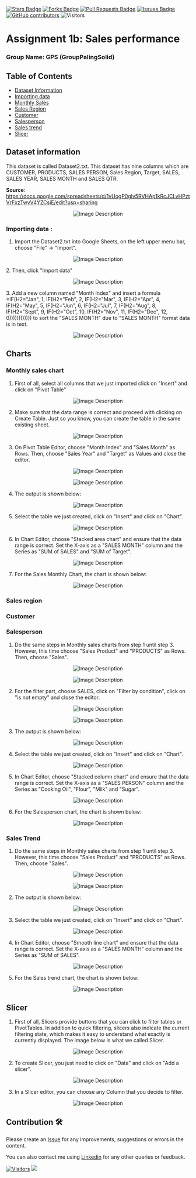 <a href="https://github.com/drshahizan/BDM/stargazers"><img src="https://img.shields.io/github/stars/drshahizan/BDM" alt="Stars Badge"/></a>
<a href="https://github.com/drshahizan/BDM/network/members"><img src="https://img.shields.io/github/forks/drshahizan/BDM" alt="Forks Badge"/></a>
<a href="https://github.com/drshahizan/BDM/pulls"><img src="https://img.shields.io/github/issues-pr/drshahizan/BDM" alt="Pull Requests Badge"/></a>
<a href="https://github.com/drshahizan/BDM"><img src="https://img.shields.io/github/issues/drshahizan/BDM" alt="Issues Badge"/></a>
<a href="https://github.com/drshahizan/BDM/graphs/contributors"><img alt="GitHub contributors" src="https://img.shields.io/github/contributors/drshahizan/BDM?color=2b9348"></a>
![Visitors](https://api.visitorbadge.io/api/visitors?path=https%3A%2F%2Fgithub.com%2Fdrshahizan%2BDM&labelColor=%23d9e3f0&countColor=%23697689&style=flat)

# Assignment 1b: Sales performance

### Group Name: GPS (GroupPalingSolid)

## Table of Contents
+ [Dataset Information](#dataset_info)
+ [Importing data](#import_data)
+ [Monthly Sales](#monthly_sales)
+ [Sales Region](#sales_region)
+ [Customer](#customer)
+ [Salesperson](#salesperson)
+ [Sales trend](#sales_trend)
+ [Slicer](#slicer)

## Dataset information <a name = "dataset_info"></a>
This dataset is called Dataset2.txt. This dataset has nine columns which are CUSTOMER, PRODUCTS, SALES PERSON, Sales Region, Target, SALES, SALES YEAR, SALES MONTH	and SALES QTR.

**Source**: https://docs.google.com/spreadsheets/d/1vUogP0glv5RVHAp1kRcJCLvHPztVrFxzTwvV4YZCsiE/edit?usp=sharing

<p align="center">
  <img src="images/0.png" alt="Image Description">
</p> 

### Importing data : <a name = "import_data"></a>
 1. Import the Dataset2.txt into Google Sheets, on the left upper menu bar, choose "File" -> "Import".
<p align="center">
  <img src="images/1.png" alt="Image Description">
</p> 
2. Then, click "Import data"
<p align="center">
  <img src="images/2.png" alt="Image Description">
</p>
3. Add a new column named "Month Index" and insert a formula =IF(H2="Jan", 1, IF(H2="Feb", 2, IF(H2="Mar", 3, IF(H2="Apr", 4, IF(H2="May", 5, IF(H2="Jun", 6, IF(H2="Jul", 7, IF(H2="Aug", 8, IF(H2="Sept", 9, IF(H2="Oct", 10, IF(H2="Nov", 11, IF(H2="Dec", 12, 0)))))))))))) to sort the "SALES MONTH" due to "SALES MONTH" format data is in text.
<p align="center">
  <img src="images/3.png" alt="Image Description">
</p>

## Charts
### Monthly sales chart<a name = "monthly_sales"></a>
1. First of all, select all columns that we just imported click on "Insert" and click on "Pivot Table"
<p align="center">
  <img src="images/4.png" alt="Image Description">
</p>

2. Make sure that the data range is correct and proceed with clicking on Create Table. Just so you know, you can create the table in the same existing sheet.
<p align="center">
  <img src="images/5.png" alt="Image Description">
</p>

3. On Pivot Table Editor, choose "Month Index" and "Sales Month" as Rows. Then, choose "Sales Year" and "Target" as Values and close the editor.
<p align="center">
  <img src="images/6.png" alt="Image Description">
</p>

<p align="center">
  <img src="images/7.png" alt="Image Description">
</p>

4. The output is shown below: 
<p align="center">
  <img src="images/8.png" alt="Image Description">
</p>

5. Select the table we just created, click on "Insert" and click on "Chart".
<p align="center">
  <img src="images/9.png" alt="Image Description">
</p>

6. In Chart Editor, choose "Stacked area chart" and ensure that the data range is correct. Set the X-axis as a "SALES MONTH" column and the Series as "SUM of SALES" and "SUM of Target".
<p align="center">
  <img src="images/10.png" alt="Image Description">
</p>

7. For the Sales Monthly Chart, the chart is shown below:
<p align="center">
  <img src="images/11.png" alt="Image Description">
</p>

### Sales region<a name = "sales_region"></a>

### Customer<a name = "customer"></a>

### Salesperson<a name = "sales_person"></a>
1. Do the same steps in Monthly sales charts from step 1 until step 3. However, this time choose "Sales Product" and "PRODUCTS" as Rows. Then, choose "Sales". 
<p align="center">
  <img src="images/12.png" alt="Image Description">
</p>
<p align="center">
  <img src="images/13.png" alt="Image Description">
</p>

2. For the filter part, choose SALES, click on "Filter by condition", click on "is not empty" and close the editor.
<p align="center">
  <img src="images/15.png" alt="Image Description">
</p>
<p align="center">
  <img src="images/14.png" alt="Image Description">
</p>

3. The output is shown below:
<p align="center">
  <img src="images/16.png" alt="Image Description">
</p>

4. Select the table we just created, click on "Insert" and click on "Chart".
<p align="center">
  <img src="images/17.png" alt="Image Description">
</p>

5. In Chart Editor, choose "Stacked column chart" and ensure that the data range is correct. Set the X-axis as a "SALES PERSON" column and the Series as "Cooking Oil", "Flour", "Milk" and "Sugar".
<p align="center">
  <img src="images/18.png" alt="Image Description">
</p>

6. For the Salesperson chart, the chart is shown below:
<p align="center">
  <img src="images/19.png" alt="Image Description">
</p>


### Sales Trend<a name = "sales_trend"></a>
1. Do the same steps in Monthly sales charts from step 1 until step 3. However, this time choose "Sales Product" and "PRODUCTS" as Rows. Then, choose "Sales". 
<p align="center">
  <img src="images/20.png" alt="Image Description">
</p>
<p align="center">
  <img src="images/21.png" alt="Image Description">
</p>

2. The output is shown below:
<p align="center">
  <img src="images/22.png" alt="Image Description">
</p>

3. Select the table we just created, click on "Insert" and click on "Chart".
<p align="center">
  <img src="images/23.png" alt="Image Description">
</p>

4. In Chart Editor, choose "Smooth line chart" and ensure that the data range is correct. Set the X-axis as a "SALES MONTH" column and the Series as "SUM of SALES".
<p align="center">
  <img src="images/24.png" alt="Image Description">
</p>

5. For the Sales trend chart, the chart is shown below:
<p align="center">
  <img src="images/25.png" alt="Image Description">
</p>

## Slicer<a name = "slicer"></a>
1. First of all, Slicers provide buttons that you can click to filter tables or PivotTables. In addition to quick filtering, slicers also indicate the current filtering state, which makes it easy to understand what exactly is currently displayed. The image below is what we called Slicer.
<p align="center">
  <img src="images/26.png" alt="Image Description">
</p>

2. To create Slicer, you just need to click on "Data" and click on "Add a slicer".
<p align="center">
  <img src="images/27.png" alt="Image Description">
</p>

3. In a Slicer editor, you can choose any Column that you decide to filter.
<p align="center">
  <img src="images/28.png" alt="Image Description">
</p>



## Contribution 🛠️
Please create an [Issue](https://github.com/drshahizan/BDM/issues) for any improvements, suggestions or errors in the content.

You can also contact me using [Linkedin](https://www.linkedin.com/in/drshahizan/) for any other queries or feedback.

[![Visitors](https://api.visitorbadge.io/api/visitors?path=https%3A%2F%2Fgithub.com%2Fdrshahizan&labelColor=%23697689&countColor=%23555555&style=plastic)](https://visitorbadge.io/status?path=https%3A%2F%2Fgithub.com%2Fdrshahizan)
![](https://hit.yhype.me/github/profile?user_id=81284918)



